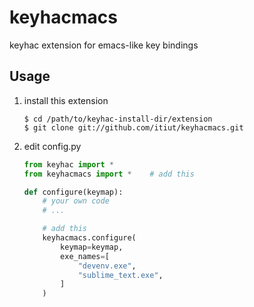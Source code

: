 # keyhacmacs
keyhac extension for emacs-like key bindings

## Usage
1. install this extension
    ```
    $ cd /path/to/keyhac-install-dir/extension
    $ git clone git://github.com/itiut/keyhacmacs.git
    ```

2. edit config.py
    ```python
    from keyhac import *
    from keyhacmacs import *    # add this

    def configure(keymap):
        # your own code
        # ...

        # add this
        keyhacmacs.configure(
            keymap=keymap,
            exe_names=[
                "devenv.exe",
                "sublime_text.exe",
            ]
        )
    ```
